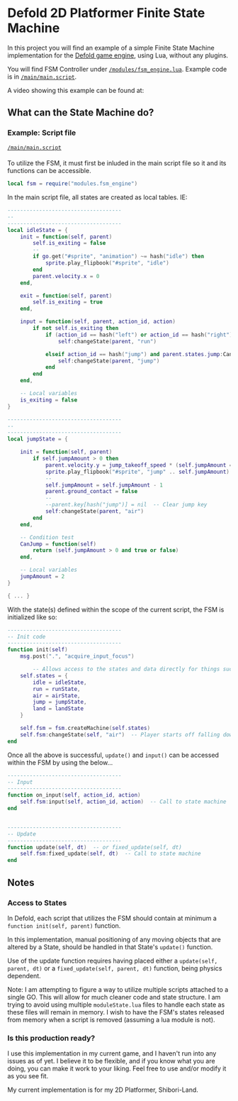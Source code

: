 # Defold 2D Platformer Finite State Machine

In this project you will find an example of a simple Finite State Machine implementation for the <a href="https://www.defold.com">Defold game engine</a>, using Lua, without any plugins.

You will find FSM Controller under <a href="modules/fsm_engine.lua">`/modules/fsm_engine.lua`</a>. Example code is in <a href="main/main.script">`/main/main.script`</a>.

A video showing this example can be found at: 


## What can the State Machine do?

### Example: Script file
<a href="main/main.script">`/main/main.script`</a>
####
To utilize the FSM, it must first be inluded in the main script file so it and its functions can be accessible.
```lua
local fsm = require("modules.fsm_engine")
```

In the main script file, all states are created as local tables. IE: 

```lua
------------------------------------
--
------------------------------------
local idleState = {
	init = function(self, parent)
		self.is_exiting = false
		--
		if go.get("#sprite", "animation") ~= hash("idle") then
			sprite.play_flipbook("#sprite", "idle")
		end
		parent.velocity.x = 0
	end,

	exit = function(self, parent)
		self.is_exiting = true
	end,

	input = function(self, parent, action_id, action)
		if not self.is_exiting then
			if (action_id == hash("left") or action_id == hash("right")) and (action.value and action.value > 0) then
				self:changeState(parent, "run")

			elseif action_id == hash("jump") and parent.states.jump:CanJump() then
				self:changeState(parent, "jump")
			end
		end		
	end,

	-- Local variables
	is_exiting = false
}

------------------------------------
--
------------------------------------
local jumpState = {

	init = function(self, parent)
		if self.jumpAmount > 0 then
			parent.velocity.y = jump_takeoff_speed * (self.jumpAmount == 2 and 1 or 0.75)
			sprite.play_flipbook("#sprite", "jump" .. self.jumpAmount)
			--
			self.jumpAmount = self.jumpAmount - 1
			parent.ground_contact = false
			--
			--parent.key[hash("jump")] = nil  -- Clear jump key
			self:changeState(parent, "air")
		end
	end,

	-- Condition test
	CanJump = function(self)
		return (self.jumpAmount > 0 and true or false)
	end,

	-- Local variables
	jumpAmount = 2
}

{ ... }

```
With the state(s) defined within the scope of the current script, the FSM is initialized like so:

```lua
------------------------------------
-- Init code 
------------------------------------
function init(self)
	msg.post(".", "acquire_input_focus")

        -- Allows access to the states and data directly for things such as condition checks.
	self.states = {
		idle = idleState,
		run = runState,
		air = airState,
		jump = jumpState,
		land = landState
	}

	self.fsm = fsm.createMachine(self.states)
	self.fsm:changeState(self, "air")  -- Player starts off falling down
end
```

Once all the above is successful, `update()` and `input()` can be accessed within the FSM by using the below...

```lua
------------------------------------
-- Input
------------------------------------
function on_input(self, action_id, action)
	self.fsm:input(self, action_id, action)  -- Call to state machine
end


------------------------------------
-- Update
------------------------------------
function update(self, dt)  -- or fixed_update(self, dt)  
	self.fsm:fixed_update(self, dt)  -- Call to state machine
end
```

## Notes

### Access to States

In Defold, each script that utilizes the FSM should contain at minimum a `function init(self, parent)` function. 

In this implementation, manual positioning of any moving objects that are altered by a State, should be handled in that State's `update()` function.

Use of the update function requires having placed either a `update(self, parent, dt)` or a `fixed_update(self, parent, dt)` function, being physics dependent.

Note: I am attempting to figure a way to utilize multiple scripts attached to a single GO. This will allow for much cleaner code and state structure.
I am trying to avoid using multiple `moduleState.lua` files to handle each state as these files will remain in memory. I wish to have the FSM's states released from
memory when a script is removed (assuming a lua module is not).


### Is this production ready?

I use this implementation in my current game, and I haven't run into any issues as of yet. I believe it to be flexible, and if you know what you are doing, 
you can make it work to your liking. Feel free to use and/or modify it as you see fit. 

My current implementation is for my 2D Platformer, Shibori-Land.

